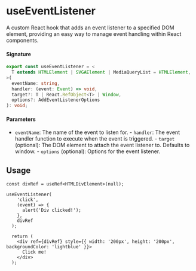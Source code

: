 # useEventListener
A custom React hook that adds an event listener to a specified DOM element, providing an easy way to manage event handling within React components.

#### Signature
```typescript
export const useEventListener = <
  T extends HTMLElement | SVGAElement | MediaQueryList = HTMLElement,
>(
  eventName: string,
  handler: (event: Event) => void,
  target?: T | React.RefObject<T> | Window,
  options?: AddEventListenerOptions
): void;
```
#### Parameters

   - `eventName`: The name of the event to listen for.
    - `handler`: The event handler function to execute when the event is triggered.
    - `target` (optional): The DOM element to attach the event listener to. Defaults to window.
    - `options` (optional): Options for the event listener.

## Usage

```tsx {2}
const divRef = useRef<HTMLDivElement>(null);

useEventListener(
    'click',
    (event) => {
      alert('Div clicked!');
    },
    divRef
  );

  return (
    <div ref={divRef} style={{ width: '200px', height: '200px', backgroundColor: 'lightblue' }}>
      Click me!
    </div>
  );
```